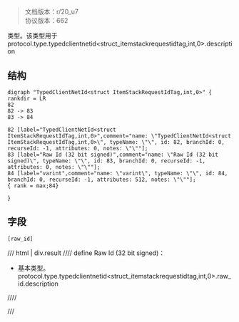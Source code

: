 # <!-- md:samp TypedClientNetId&lt;struct ItemStackRequestIdTag,int,0&gt; -->

> 文档版本：r/20_u7<br/>协议版本：662

<!-- md:samp TypedClientNetId&lt;struct ItemStackRequestIdTag,int,0&gt; -->类型。该类型用于protocol.type.typedclientnetid&lt;struct_itemstackrequestidtag,int,0&gt;.description

## 结构

```viz
digraph "TypedClientNetId<struct ItemStackRequestIdTag,int,0>" {
rankdir = LR
82
82 -> 83
83 -> 84

82 [label="TypedClientNetId<struct ItemStackRequestIdTag,int,0>",comment="name: \"TypedClientNetId<struct ItemStackRequestIdTag,int,0>\", typeName: \"\", id: 82, branchId: 0, recurseId: -1, attributes: 0, notes: \"\""];
83 [label="Raw Id (32 bit signed)",comment="name: \"Raw Id (32 bit signed)\", typeName: \"\", id: 83, branchId: 0, recurseId: -1, attributes: 0, notes: \"\""];
84 [label="varint",comment="name: \"varint\", typeName: \"\", id: 84, branchId: 0, recurseId: -1, attributes: 512, notes: \"\""];
{ rank = max;84}

}

```

## 字段

```title='TypedClientNetId&lt;struct ItemStackRequestIdTag,int,0&gt;'
[raw_id]
```

/// html | div.result
//// define
Raw Id (32 bit signed)：<!-- md:samp varint -->

- 基本类型。protocol.type.typedclientnetid&lt;struct_itemstackrequestidtag,int,0&gt;.raw_id.description


////

///

